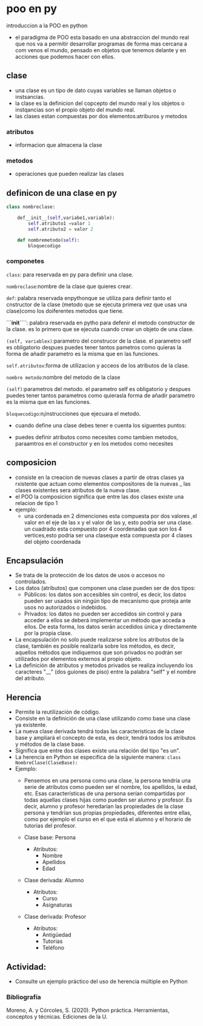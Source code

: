 # poo en py

introduccion a la POO  en python
- el paradigma de POO esta basado en una abstraccion del mundo real  que nos va a permitir desarrollar programas de forma mas cercana a com venos el mundo, pensado en objetos que tenemos delante y en acciones que podemos hacer con ellos.

## clase 
- una clase es un tipo de dato cuyas variables se llaman objetos o instsancias.
- la clase es la definicion del copcepto del mundo real y los objetos o instqancias son el propio objeto del mundo real.
- las clases estan compuestas por dos elementos:atriburos y metodos

### atributos
- informacion que almacena la clase

### metodos
- operaciones  que pueden realizar las clases

## definicon de una clase en py

```python
class nombreclase:

    def__init__(self,variabe1,variable):
        self.atributo1 =valor 1
        self.atributo2 = valor 2

    def nombremetodo(self):
        bloquecodigo
```
### componetes

```class```: para reservada en py para definir una clase.

```nombreclase```:nombre de la clase que quieres crear.

```def```: palabra reservada enpythonque se utiliza para definir tanto el cnstructor de la clase (metodo que se ejecuta primera vez que usas una clase)como los doiferentes metodos que tiene.

```__init__````: palabra reservada en pytho para defenir el metodo constructor de la clase. es lo primero que se ejecuta cuando crear un objeto de una clase.

```(self, variablex)```:parametro del construcor de la clase. el parametro self es obligatorio despues puedes tener tantos pametros como quieras la forma de añadir parametro es la misma que en las  funciones.

```self.atributox```:forma de utilizacion y acceos de los atributos de la clase.

```nombre metodo```:nombre del metodo de la clase

```(self)```:parametros del metodo. el parametro self es obligatorio y despues puedes tener tantos parametros como quierasla forma de añadir parametro es la misma que en las  funciones.

```bloquecodigo```:n¡instrucciones que ejecuara el metodo.

- cuando define una clase debes tener e cuenta los siguentes puntos:
    
- puedes definir atributos como necesites como tambien metodos, paraamtros en el constructor y  en los metodos como necesites
    

## composicion
- consiste en la creacion de nuevas clases a partir de otras clases ya rxistente que actuan como elementos compositores de la nuevas
_ las clases existentes sera atributos de la nueva clase.
- el POO la composicion significa que entre las dos clases existe una relacion de tipo 1
- ejemplo:
    - una cordenada en 2 dimenciones esta compuesta por dos valores ,el valor en el eje de las x y el valor de las y, esto podria ser una clase. un cuadrado esta compuesto  por 4 coordenadas que son los 4 vertices,esto podria ser una claseque esta compuesta por 4 clases del objeto coordenada 
## Encapsulación
- Se trata de la protección de los datos de usos o accesos no controlados.
- Los datos (atributos) que componen una clase pueden ser de dos tipos:
    - Públicos:  los datos son accesibles sin control, es decir, los datos pueden ser usados sin ningún tipo de mecanismo que proteja ante usos no autorizados o indebidos.
    - Privados: los datos no pueden ser accedidos sin control y para acceder a ellos se deberá implementar un método que acceda a ellos.  De esta forma, los datos serán accedidos única y directamente por la propia clase.
- La encapsulación no solo puede realizarse sobre los atributos de la clase, también es posible realizarla sobre los métodos, es decir, aquellos métodos que indiquemos que son privados no podrán ser utilizados por elementos externos al propio objeto.
- La definición de atributos y metodos privados se realiza incluyendo los caracteres "__" (dos guiones de piso) entre la palabra "self" y el nombre del atributo.

## Herencia
- Permite la reutilización de código.
- Consiste en la definición de una clase utilizando como base una clase ya existente.
- La nueva clase derivada tendrá todas las caracteristicas de la clase base y ampliará el concepto de esta, es decir, tendrá todos los atributos y métodos de la clase base.
- Significa que entre dos clases existe una relación del tipo "es un".
- La herencia en Python se especifica de la siguiente manera: ```class NombreClase(ClaseBase):```
- Ejemplo:
    - Pensemos en una persona como una clase, la persona tendría una serie de atributos como pueden ser el nombre, los apellidos, la edad, etc.  Esas características de una persona serían compartidas por todas aquellas clases hijas como pueden ser alumno y profesor.  Es decir, alumno y profesor heredarían las propiedades de la clase persona y tendrían sus propias propiedades, diferentes entre ellas, como por ejemplo el curso en el que está el alumno y el horario de tutorias del profesor.

    - Clase base: Persona
        - Atributos:
            - Nombre
            - Apellidos
            - Edad

    - Clase derivada: Alumno
        - Atributos:
            - Curso
            - Asignaturas
    
    - Clase derivada: Profesor
        - Atributos:
            - Antigüedad
            - Tutorias
            - Teléfono

## Actividad:
- Consulte un ejemplo práctico del uso de herencia múltiple en Python

### Bibliografía
Moreno, A. y Córcoles, S.  (2020).  Python práctica.  Herramientas, conceptos y técnicas.  Ediciones de la U.